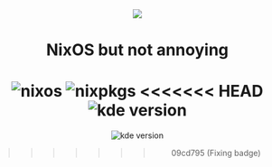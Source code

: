 <div align="center"><img src="https://search.nixos.org/images/nix-logo.png"></div>
<h1 align="center">NixOS but not annoying</h1>

<div align="center">

![nixos](https://img.shields.io/badge/NixOS-24273A.svg?style=flat&logo=nixos&logoColor=CAD3F5)
![nixpkgs](https://img.shields.io/badge/nixpkgs-unstable-informational.svg?style=flat&logo=nixos&logoColor=CAD3F5&colorA=24273A&colorB=8aadf4)
<<<<<<< HEAD
![kde version](https://img.shields.io/badge/kde_version-5?logo=kde)
=======
![kde version](https://img.shields.io/badge/kde-5-blue?logo=kde)
>>>>>>> 09cd795 (Fixing badge)

</div>